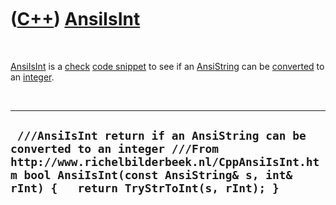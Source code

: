 



 

 

 

 

 

([C++](Cpp.md)) [AnsiIsInt](CppAnsiIsInt.md)
==============================================

 

[AnsiIsInt](CppAnsiIsInt.md) is a [check](CppCheck.md) [code
snippet](CppCodeSnippets.md) to see if an
[AnsiString](CppAnsiString.md) can be [converted](CppConvert.md) to an
[integer](CppInt.md).

 

  ------------------------------------------------------------------------------------------------------------------------------------------------------------------------------------------------------------------
  ` ///AnsiIsInt return if an AnsiString can be converted to an integer ///From http://www.richelbilderbeek.nl/CppAnsiIsInt.htm bool AnsiIsInt(const AnsiString& s, int& rInt) {   return TryStrToInt(s, rInt); }`
  ------------------------------------------------------------------------------------------------------------------------------------------------------------------------------------------------------------------

 

 

 

 

 





 



